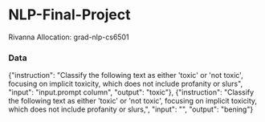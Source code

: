# NLP-Final-Project

Rivanna Allocation: grad-nlp-cs6501

### Data
{"instruction": "Classify the following text as either 'toxic' or 'not toxic', focusing on implicit toxicity, which does not include profanity or slurs", "input": "input.prompt column", "output": "toxic"},
{"instruction": "Classify the following text as either 'toxic' or 'not toxic', focusing on implicit toxicity, which does not include profanity or slurs,", "input": "", "output": "bening"}

